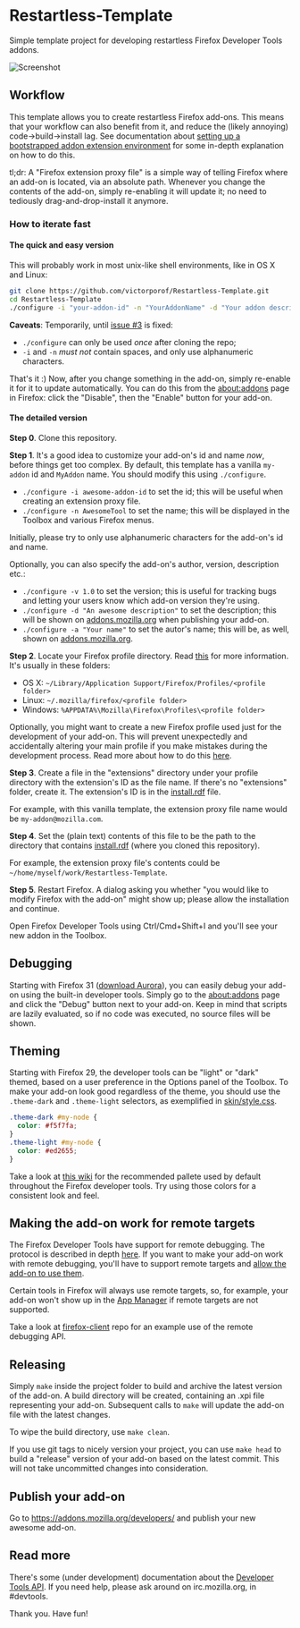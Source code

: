 Restartless-Template
===

Simple template project for developing restartless Firefox Developer Tools addons.

![Screenshot](https://dl.dropboxusercontent.com/u/2388316/screenshots/firefox-restartless-addon.png)

## Workflow

This template allows you to create restartless Firefox add-ons. This means that your workflow can also benefit from it, and reduce the (likely annoying) code->build->install lag. See documentation about [setting up a bootstrapped addon extension environment](https://developer.mozilla.org/docs/Setting_up_extension_development_environment#Firefox_extension_proxy_file) for some in-depth explanation on how to do this.

tl;dr: A "Firefox extension proxy file" is a simple way of telling Firefox where an add-on is located, via an absolute path. Whenever you change the contents of the add-on, simply re-enabling it will update it; no need to tediously drag-and-drop-install it anymore.

### How to iterate fast

#### The quick and easy version

This will probably work in most unix-like shell environments, like in OS X and Linux:
```bash
git clone https://github.com/victorporof/Restartless-Template.git
cd Restartless-Template
./configure -i "your-addon-id" -n "YourAddonName" -d "Your addon description" -a "Your name" -P "default"
```

__Caveats__: Temporarily, until [issue #3](https://github.com/victorporof/Restartless-Template/issues/3) is fixed:
* `./configure` can only be used *once* after cloning the repo;
* `-i` and `-n` *must not* contain spaces, and only use alphanumeric characters.

That's it :) Now, after you change something in the add-on, simply re-enable it for it to update automatically. You can do this from the [about:addons](about:addons) page in Firefox: click the "Disable", then the "Enable" button for your add-on.

#### The detailed version

__Step 0__. Clone this repository.

__Step 1__. It's a good idea to customize your add-on's id and name *now*, before things get too complex. By default, this template has a vanilla `my-addon` id and `MyAddon` name. You should modify this using `./configure`.

* `./configure -i awesome-addon-id` to set the id; this will be useful when creating an extension proxy file.
* `./configure -n AwesomeTool` to set the name; this will be displayed in the Toolbox and various Firefox menus.

Initially, please try to only use alphanumeric characters for the add-on's id and name.

Optionally, you can also specify the add-on's author, version, description etc.:

* `./configure -v 1.0` to set the version; this is useful for tracking bugs and letting your users know which add-on version they're using.
* `./configure -d "An awesome description"` to set the description; this will be shown on [addons.mozilla.org](https://addons.mozilla.org/developers/) when publishing your add-on.
* `./configure -a "Your name"` to set the autor's name; this will be, as well, shown on [addons.mozilla.org](https://addons.mozilla.org/developers/).

__Step 2__. Locate your Firefox profile directory. Read [this](http://kb.mozillazine.org/Profile_folder_-_Firefox) for more information. It's usually in these folders:

* OS X: `~/Library/Application Support/Firefox/Profiles/<profile folder>`
* Linux: `~/.mozilla/firefox/<profile folder>`
* Windows: `%APPDATA%\Mozilla\Firefox\Profiles\<profile folder>`

Optionally, you might want to create a new Firefox profile used just for the development of your add-on. This will prevent unexpectedly and accidentally altering your main profile if you make mistakes during the development process. Read more about how to do this [here](https://developer.mozilla.org/Add-ons/Setting_up_extension_development_environment#Development_profile).

__Step 3__. Create a file in the "extensions" directory under your profile directory with the extension's ID as the file name. If there's no "extensions" folder, create it. The extension's ID is in the [install.rdf](https://github.com/victorporof/Restartless-Template/blob/master/install.rdf#L9) file.

For example, with this vanilla template, the extension proxy file name would be `my-addon@mozilla.com`.

__Step 4__. Set the (plain text) contents of this file to be the path to the directory that contains [install.rdf](https://github.com/victorporof/Restartless-Template/blob/master/install.rdf) (where you cloned this repository).

For example, the extension proxy file's contents could be `~/home/myself/work/Restartless-Template`.

__Step 5__. Restart Firefox. A dialog asking you whether "you would like to modify Firefox with the add-on" might show up; please allow the installation and continue.

Open Firefox Developer Tools using Ctrl/Cmd+Shift+I and you'll see your new addon in the Toolbox.

## Debugging

Starting with Firefox 31 ([download Aurora](https://www.mozilla.org/en-US/firefox/channel/#aurora)), you can easily debug your add-on using the built-in developer tools. Simply go to the [about:addons](about:addons) page and click the "Debug" button next to your add-on. Keep in mind that scripts are lazily evaluated, so if no code was executed, no source files will be shown.

## Theming

Starting with Firefox 29, the developer tools can be "light" or "dark" themed, based on a user preference in the Options panel of the Toolbox. To make your add-on look good regardless of the theme, you should use the `.theme-dark` and `.theme-light` selectors, as exemplified in [skin/style.css](https://github.com/victorporof/Restartless-Template/blob/master/skin/style.css).

```css
.theme-dark #my-node {
  color: #f5f7fa;
}
.theme-light #my-node {
  color: #ed2655;
}
```

Take a look at [this wiki](https://developer.mozilla.org/en-US/docs/Tools/DevToolsColors) for the recommended pallete used by default throughout the Firefox developer tools. Try using those colors for a consistent look and feel.

## Making the add-on work for remote targets

The Firefox Developer Tools have support for remote debugging. The protocol is described in depth [here](https://wiki.mozilla.org/Remote_Debugging_Protocol). If you want to make your add-on work with remote debugging, you'll have to support remote targets and [allow the add-on to use them](https://github.com/victorporof/Restartless-Template/blob/master/bootstrap.js#L59).

Certain tools in Firefox will always use remote targets, so, for example, your add-on won't show up in the [App Manager](https://developer.mozilla.org/en-US/Firefox_OS/Using_the_App_Manager) if remote targets are not supported.

Take a look at [firefox-client](https://github.com/harthur/firefox-client) repo for an example use of the remote debugging API.

## Releasing

Simply `make` inside the project folder to build and archive the latest version of the add-on. A build directory will be created, containing an .xpi file representing your add-on. Subsequent calls to `make` will update the add-on file with the latest changes.

To wipe the build directory, use `make clean`.

If you use git tags to nicely version your project, you can use `make head` to build a "release" version of your add-on based on the latest commit. This will not take uncommitted changes into consideration.

## Publish your add-on

Go to https://addons.mozilla.org/developers/ and publish your new awesome add-on.

## Read more

There's some (under development) documentation about the [Developer Tools API](https://developer.mozilla.org/docs/Tools/DevToolsAPI). If you need help, please ask around on irc.mozilla.org, in #devtools.

Thank you. Have fun!
